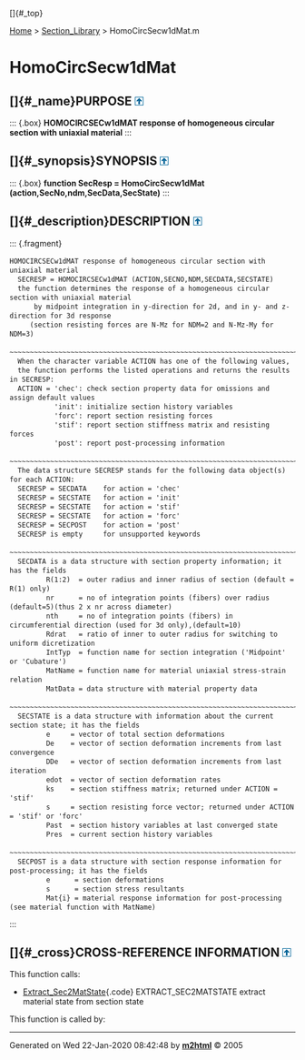 []{#_top}

<div>

[Home](../FEDEASLab.html) \> [Section_Library](FEDEASLab.html) \>
HomoCircSecw1dMat.m

</div>

# HomoCircSecw1dMat

## []{#_name}PURPOSE [![\^](../up.png)](#_top)

::: {.box}
**HOMOCIRCSECw1dMAT response of homogeneous circular section with
uniaxial material**
:::

## []{#_synopsis}SYNOPSIS [![\^](../up.png)](#_top)

::: {.box}
**function SecResp = HomoCircSecw1dMat
(action,SecNo,ndm,SecData,SecState)**
:::

## []{#_description}DESCRIPTION [![\^](../up.png)](#_top)

::: {.fragment}
``` {.comment}
HOMOCIRCSECw1dMAT response of homogeneous circular section with uniaxial material    
  SECRESP = HOMOCIRCSECw1dMAT (ACTION,SECNO,NDM,SECDATA,SECSTATE)
  the function determines the response of a homogeneous circular section with uniaxial material
      by midpoint integration in y-direction for 2d, and in y- and z- direction for 3d response
     (section resisting forces are N-Mz for NDM=2 and N-Mz-My for NDM=3)
  ~~~~~~~~~~~~~~~~~~~~~~~~~~~~~~~~~~~~~~~~~~~~~~~~~~~~~~~~~~~~~~~~~~~~~~~~~~~~~~~~~~~~~~~~~
  When the character variable ACTION has one of the following values,
  the function performs the listed operations and returns the results in SECRESP:
  ACTION = 'chec': check section property data for omissions and assign default values
           'init': initialize section history variables
           'forc': report section resisting forces
           'stif': report section stiffness matrix and resisting forces
           'post': report post-processing information
  ~~~~~~~~~~~~~~~~~~~~~~~~~~~~~~~~~~~~~~~~~~~~~~~~~~~~~~~~~~~~~~~~~~~~~~~~~~~~~~~~~~~~~~~~~
  The data structure SECRESP stands for the following data object(s) for each ACTION:
  SECRESP = SECDATA    for action = 'chec'
  SECRESP = SECSTATE   for action = 'init'
  SECRESP = SECSTATE   for action = 'stif'
  SECRESP = SECSTATE   for action = 'forc'
  SECRESP = SECPOST    for action = 'post'
  SECRESP is empty     for unsupported keywords
  ~~~~~~~~~~~~~~~~~~~~~~~~~~~~~~~~~~~~~~~~~~~~~~~~~~~~~~~~~~~~~~~~~~~~~~~~~~~~~~~~~~~~~~~~~
  SECDATA is a data structure with section property information; it has the fields
         R(1:2)  = outer radius and inner radius of section (default = R(1) only)
         nr      = no of integration points (fibers) over radius (default=5)(thus 2 x nr across diameter)
         nth     = no of integration points (fibers) in circumferential direction (used for 3d only),(default=10) 
         Rdrat   = ratio of inner to outer radius for switching to uniform dicretization
         IntTyp  = function name for section integration ('Midpoint' or 'Cubature')
         MatName = function name for material uniaxial stress-strain relation
         MatData = data structure with material property data
  ~~~~~~~~~~~~~~~~~~~~~~~~~~~~~~~~~~~~~~~~~~~~~~~~~~~~~~~~~~~~~~~~~~~~~~~~~~~~~~~~~~~~~~~~~
  SECSTATE is a data structure with information about the current section state; it has the fields
         e     = vector of total section deformations
         De    = vector of section deformation increments from last convergence
         DDe   = vector of section deformation increments from last iteration
         edot  = vector of section deformation rates
         ks    = section stiffness matrix; returned under ACTION = 'stif'
         s     = section resisting force vector; returned under ACTION = 'stif' or 'forc'
         Past  = section history variables at last converged state
         Pres  = current section history variables
  ~~~~~~~~~~~~~~~~~~~~~~~~~~~~~~~~~~~~~~~~~~~~~~~~~~~~~~~~~~~~~~~~~~~~~~~~~~~~~~~~~~~~~~~~~
  SECPOST is a data structure with section response information for post-processing; it has the fields
         e      = section deformations
         s      = section stress resultants
         Mat{i} = material response information for post-processing (see material function with MatName)
```
:::

## []{#_cross}CROSS-REFERENCE INFORMATION [![\^](../up.png)](#_top)

This function calls:

-   [Extract_Sec2MatState](Extract_Sec2MatState.html "function MatState = Extract_Sec2MatState (m,as,SecState)"){.code}
    EXTRACT_SEC2MATSTATE extract material state from section state

This function is called by:

------------------------------------------------------------------------

Generated on Wed 22-Jan-2020 08:42:48 by
**[m2html](http://www.artefact.tk/software/matlab/m2html/ "Matlab Documentation in HTML")**
© 2005
